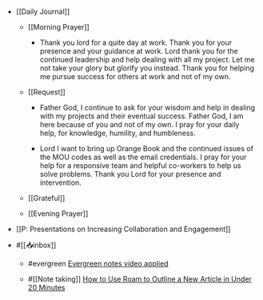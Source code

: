 - [[Daily Journal]]
	 - [[Morning Prayer]]
		 - Thank you lord for a quite day at work. Thank you for your presence and your guidance at work. Lord thank you for the continued leadership and help dealing with all my project. Let me not take your glory but glorify you instead. Thank you for helping me pursue success for others at work and not of my own.

	 - [[Request]]
		 - Father God, I continue to ask for your wisdom and help in dealing with my projects and their eventual success. Father God, I am here because of you and not of my own. I pray for your daily help, for knowledge, humility, and humbleness. 

		 - Lord I want to bring up Orange Book and the continued issues of the MOU codes as well as the email credentials. I pray for your help for a responsive team and helpful co-workers to help us solve problems. Thank you Lord for your presence and intervention. 


	 - [[Grateful]]

	 - [[Evening Prayer]]

- [[P: Presentations on Increasing Collaboration and Engagement]]

- #[[📥inbox]] 
	 - #evergreen [Evergreen notes video applied](https://www.youtube.com/watch?v=9_F5MC2pthk&t=1045s)

	 - #[[Note taking]] [How to Use Roam to Outline a New Article in Under 20 Minutes](https://www.youtube.com/watch?v=RvWic15iXjk)
